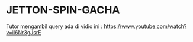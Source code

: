 # JETTON-SPIN-GACHA
Tutor mengambil query ada di vidio ini : https://www.youtube.com/watch?v=il6Nr3gJsrE
